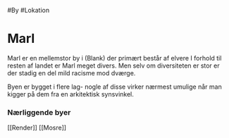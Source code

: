 #By #Lokation 
# Marl

Marl er en mellemstor by i (Blank) der primært består af elvere
I forhold til resten af landet er Marl meget divers. Men selv om diversiteten er stor er der stadig en del mild racisme mod dværge.

Byen er bygget i flere lag- nogle af disse virker nærmest umulige når man kigger på dem fra en arkitektisk synsvinkel.



### Nærliggende byer
[[Render]]
[[Mosre]]
